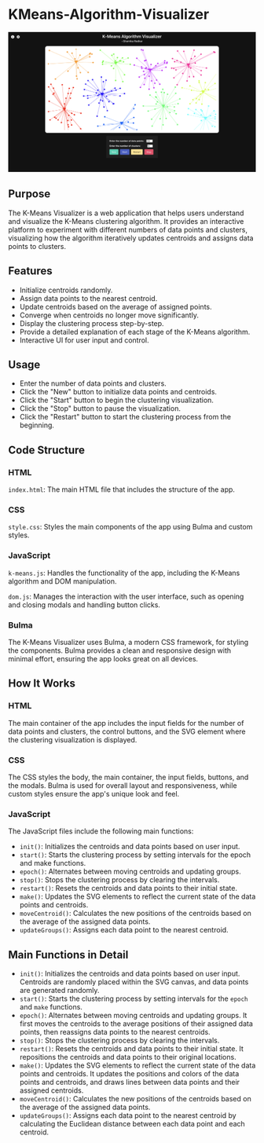 # KMeans-Algorithm-Visualizer

![K-Means Visualizer](https://github.com/shamikaredkar/KMeans-Algorithm-Visualizer/blob/main/KMeans-Preview.png)

## Purpose
The K-Means Visualizer is a web application that helps users understand and visualize the K-Means clustering algorithm. It provides an interactive platform to experiment with different numbers of data points and clusters, visualizing how the algorithm iteratively updates centroids and assigns data points to clusters.

## Features
- Initialize centroids randomly.
- Assign data points to the nearest centroid.
- Update centroids based on the average of assigned points.
- Converge when centroids no longer move significantly.
- Display the clustering process step-by-step.
- Provide a detailed explanation of each stage of the K-Means algorithm.
- Interactive UI for user input and control.

## Usage
- Enter the number of data points and clusters.
- Click the "New" button to initialize data points and centroids.
- Click the "Start" button to begin the clustering visualization.
- Click the "Stop" button to pause the visualization.
- Click the "Restart" button to start the clustering process from the beginning.

## Code Structure
### HTML
`index.html`: The main HTML file that includes the structure of the app.

### CSS
`style.css`: Styles the main components of the app using Bulma and custom styles.

### JavaScript
`k-means.js`: Handles the functionality of the app, including the K-Means algorithm and DOM manipulation.

`dom.js`: Manages the interaction with the user interface, such as opening and closing modals and handling button clicks.

### Bulma
The K-Means Visualizer uses Bulma, a modern CSS framework, for styling the components. Bulma provides a clean and responsive design with minimal effort, ensuring the app looks great on all devices.

## How It Works
### HTML
The main container of the app includes the input fields for the number of data points and clusters, the control buttons, and the SVG element where the clustering visualization is displayed.

### CSS
The CSS styles the body, the main container, the input fields, buttons, and the modals. Bulma is used for overall layout and responsiveness, while custom styles ensure the app's unique look and feel.

### JavaScript
The JavaScript files include the following main functions:

- `init()`: Initializes the centroids and data points based on user input.
- `start()`: Starts the clustering process by setting intervals for the epoch and make functions.
- `epoch()`: Alternates between moving centroids and updating groups.
- `stop()`: Stops the clustering process by clearing the intervals.
- `restart()`: Resets the centroids and data points to their initial state.
- `make()`: Updates the SVG elements to reflect the current state of the data points and centroids.
- `moveCentroid()`: Calculates the new positions of the centroids based on the average of the assigned data points.
- `updateGroups()`: Assigns each data point to the nearest centroid.

## Main Functions in Detail
- `init()`: Initializes the centroids and data points based on user input. Centroids are randomly placed within the SVG canvas, and data points are generated randomly.
- `start()`: Starts the clustering process by setting intervals for the `epoch` and `make` functions.
- `epoch()`: Alternates between moving centroids and updating groups. It first moves the centroids to the average positions of their assigned data points, then reassigns data points to the nearest centroids.
- `stop()`: Stops the clustering process by clearing the intervals.
- `restart()`: Resets the centroids and data points to their initial state. It repositions the centroids and data points to their original locations.
- `make()`: Updates the SVG elements to reflect the current state of the data points and centroids. It updates the positions and colors of the data points and centroids, and draws lines between data points and their assigned centroids.
- `moveCentroid()`: Calculates the new positions of the centroids based on the average of the assigned data points.
- `updateGroups()`: Assigns each data point to the nearest centroid by calculating the Euclidean distance between each data point and each centroid.

